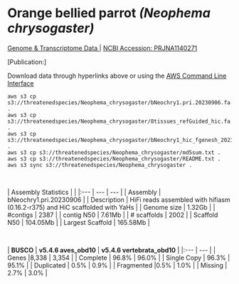 # **Orange bellied parrot** *(Neophema chrysogaster)* 

[Genome & Transcriptome Data ](https://threatenedspecies.s3.ap-southeast-2.amazonaws.com/index.html) | [NCBI Accession: 	PRJNA1140271](https://www.ncbi.nlm.nih.gov/bioproject/1140271)

[Publication:]

Download data through hyperlinks above or using the [AWS Command Line Interface](https://docs.aws.amazon.com/cli/latest/userguide/cli-chap-install.html)
  
```
aws s3 cp s3://threatenedspecies/Neophema_chrysogaster/bNeochry1.pri.20230906.fa.gz .
aws s3 cp s3://threatenedspecies/Neophema_chrysogaster/8tissues_refGuided_hic.fa .
aws s3 cp s3://threatenedspecies/Neophema_chrysogaster/bNeochry1_hic_fgenesh_20231024_noempty.gff3.gz .
aws s3 cp s3://threatenedspecies/Neophema_chrysogaster/md5sum.txt .
aws s3 cp s3://threatenedspecies/Neophema_chrysogaster/README.txt .
aws s3 sync s3://threatenedspecies/Neophema_chrysogaster .
```

<br>

| Assembly Statistics |  |
|:--- | --- | --- |
| Assembly    | bNeochry1.pri.20230906 | 
| Description |  HiFi reads assembled with hifiasm (0.16.2-r375) and HiC scaffolded with YaHs |
| Genome size | 1.32Gb | 
| #contigs | 2387 |
| contig N50 | 7.61Mb |
| # scaffolds | 2002 | 
| Scaffold N50 | 104.05Mb | 
| Largest Scaffold | 165.58Mb |

<br>

| **BUSCO** | **v5.4.6 aves_obd10** |  **v5.4.6 vertebrata_obd10** |
|:--- | --- |
| Genes    |8,338 | 3,354 |
| Complete    | 96.8% | 96.0% |
| Single Copy | 96.3% | 95.1% |
| Duplicated | 0.5% | 0.9% |
| Fragmented |0.5% | 1.0% |
| Missing |  2.7% | 3.0% |


